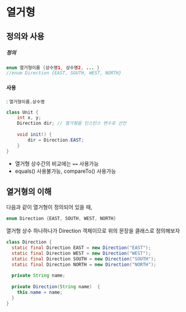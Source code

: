 # 열거형

## 정의와 사용

##### 정의

```java
enum 열거형이름 {상수명1, 상수명2, ... }
//enum Direction {EAST, SOUTH, WEST, NORTH}
```

#### 사용

: ```열거형이름.상수명```

```java
class Unit {
    int x, y;
    Direction dir; // 열거형을 인스턴스 변수로 선언
    
    void init() {
        dir = Direction.EAST;
    }
}
```

* 열거형 상수간의 비교에는 ```==``` 사용가능
* equals() 사용불가능, compareTo() 사용가능

## 열거형의 이해

다음과 같이 열거형이 정의되어 있을 때,

```java
enum Direction {EAST, SOUTH, WEST, NORTH}
```

열거형 상수 하나하나가 Direction 객체이므로 위의 문장을 클래스로 정의해보자

```java
class Direction {
  static final Direction EAST = new Direction("EAST");
  static final Direction WEST = new Direction("WEST");
  static final Direction SOUTH = new Direction("SOUTH");
  static final Direction NORTH = new Direction("NORTH");
  
  private String name;
  
  private Direction(String name)  {
    this.name = name;
  }
}
```

